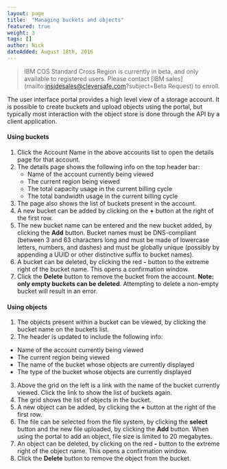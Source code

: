 ```yaml
---
layout: page
title:  "Managing buckets and objects"
featured: true
weight: 3
tags: []
author: Nick
dateAdded: August 18th, 2016
---
```

> IBM COS Standard Cross Region is currently in beta, and only available to registered users.  Please contact [IBM sales](mailto:insidesales@cleversafe.com?subject=Beta Request) to enroll.

The user interface portal provides a high level view of a storage account.  It is possible to create buckets and upload objects using the portal, but typically most interaction with the object store is done through the API by a client application.

#### Using buckets
1. Click the Account Name in the above accounts list to open the details page for that account.
2. The details page shows the following info on the top header bar:
   * Name of the account currently being viewed
   * The current region being viewed
   * The total capacity usage in the current billing cycle
   * The total bandwidth usage in the current billing cycle
3. The page also shows the list of buckets present in the account.
4. A new bucket can be added by clicking on the **+** button at the right of the first row.
5. The new bucket name can be entered and the new bucket added, by clicking the **Add** button. Bucket names must be DNS-compliant (between 3 and 63 characters long and must be made of lowercase letters, numbers, and dashes) and must be globally unique (possibly by appending a UUID or other distinctive suffix to bucket names). 
6. A bucket can be deleted, by clicking the red **-** button to the extreme right of the bucket name. This opens a confirmation window.
7. Click the **Delete** button to remove the bucket from the account. 
**Note: only empty buckets can be deleted**.  Attempting to delete a non-empty bucket will result in an error.

#### Using objects
1. The objects present within a bucket can be viewed, by clicking the bucket name on the buckets list.
2. The header is updated to include the following info:
  * Name of the account currently being viewed
  * The current region being viewed
  * The name of the bucket whose objects are currently displayed
  * The type of the bucket whose objects are currently displayed
3. Above the grid on the left is a link with the name of the bucket currently viewed. Click the link to show the list of buckets again.
4. The grid shows the list of objects in the bucket.
5. A new object can be added, by clicking the **+** button at the right of the first row.
6. The file can be selected from the file system, by clicking the **select** button and the new file uploaded, by clicking the **Add** button.  When using the portal to add an object, file size is limited to 20 megabytes.
7. An object can be deleted, by clicking on the red **-** button to the extreme right of the object name. This opens a confirmation window.
8. Click the **Delete** button to remove the object from the bucket.
